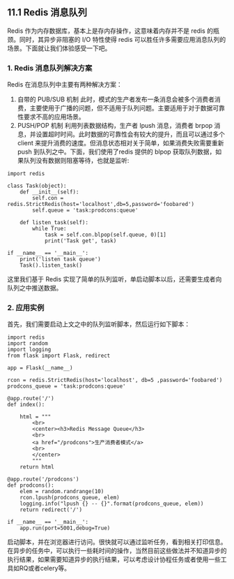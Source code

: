 ## 11.1 Redis 消息队列

Redis 作为内存数据库，基本上是存内存操作，这意味着内存并不是 redis 的瓶颈。同时，其异步非阻塞的 I/O 特性使得 redis 可以胜任许多需要应用消息队列的场景。下面就让我们体验感受一下吧。

### 1. Redis 消息队列解决方案
Redis 在消息队列中主要有两种解决方案：
1. 自带的 PUB/SUB 机制
此时，模式的生产者发布一条消息会被多个消费者消费，主要使用于广播的问题，但不适用于队列问题。主要适用于对于数据可靠性要求不高的应用场景。
2. PUSH/POP 机制
利用列表数据结构，生产者 lpush 消息，消费者 brpop 消息，并设置超时时间。此时数据的可靠性会有较大的提升，而且可以通过多个 client 来提升消费的速度。但消息状态相对关于简单，如果消费失败需要重新 push 到队列之中。下面，我们使用了redis 提供的 blpop 获取队列数据，如果队列没有数据则阻塞等待，也就是监听:

```
import redis

class Task(object):
    def __init__(self):
        self.con = redis.StrictRedis(host='localhost',db=5,password='foobared')
        self.queue = 'task:prodcons:queue'
        
    def listen_task(self):
        while True:
            task = self.con.blpop(self.queue, 0)[1]
            print('Task get', task)

if __name__ == '__main__':
    print('listen task queue')
    Task().listen_task()
```

这里我们基于 Redis 实现了简单的队列监听，单启动脚本以后，还需要生成者向队列之中推送数据。

### 2. 应用实例
首先，我们需要启动上文之中的队列监听脚本，然后运行如下脚本：

```
import redis
import random
import logging
from flask import Flask, redirect

app = Flask(__name__)

rcon = redis.StrictRedis(host='localhost', db=5 ,password='foobared')
prodcons_queue = 'task:prodcons:queue'
 
@app.route('/')
def index():
 
    html = """
        <br>
        <center><h3>Redis Message Queue</h3>
        <br>
        <a href="/prodcons">生产消费者模式</a>
        <br>
        </center>
        """
    return html
 
@app.route('/prodcons')
def prodcons():
    elem = random.randrange(10)
    rcon.lpush(prodcons_queue, elem)
    logging.info("lpush {} -- {}".format(prodcons_queue, elem))
    return redirect('/')
 
if __name__ == '__main__':
    app.run(port=5001,debug=True)
```

启动脚本，并在浏览器进行访问。很快就可以通过监听任务，看到相关打印信息。在异步的任务中，可以执行一些耗时间的操作，当然目前这些做法并不知道异步的执行结果，如果需要知道异步的执行结果，可以考虑设计协程任务或者使用一些工具如RQ或者celery等。

